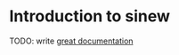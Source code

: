 # Introduction to sinew

TODO: write [great documentation](http://jacobian.org/writing/what-to-write/)
